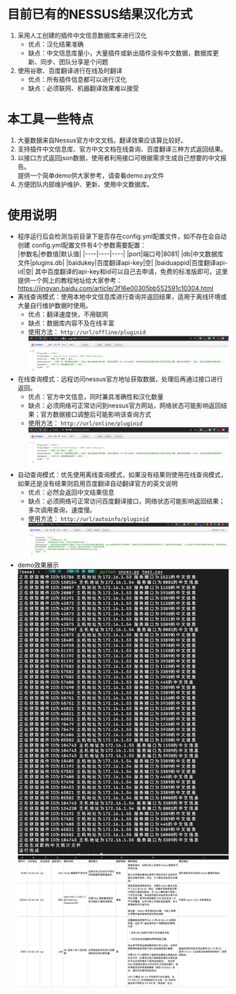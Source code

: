 # 目前已有的NESSUS结果汉化方式
1. 采用人工创建的插件中文信息数据库来进行汉化
    - 优点：汉化结果准确
    - 缺点：中文信息库量小，大量插件或新出插件没有中文数据，数据库更新、同步、团队分享是个问题
2. 使用谷歌、百度翻译进行在线及时翻译
    - 优点：所有插件信息都可以进行汉化
    - 缺点：必须联网、机器翻译效果难以接受

# 本工具一些特点
1. 大量数据来自Nessus官方中文文档，翻译效果应该算比较好。
2. 支持插件中文信息库、官方中文文档在线查询、百度翻译三种方式返回结果。
3. 以接口方式返回json数据，使用者利用接口可根据需求生成自己想要的中文报告。  
   提供一个简单demo供大家参考，请查看demo.py文件
4. 方便团队内部维护维护、更新、使用中文数据库。

# 使用说明
* 程序运行后会检测当前目录下是否存在config.yml配置文件，如不存在会自动创建
  config.yml配置文件有4个参数需要配置：  
  |参数名|参数值|默认值|
  |----|----|----|
  |port|端口号|8081|
  |db|中文数据库文件|plugins.db|
  |baidukey|百度翻译api-key|空|
  |baiduappid|百度翻译api-id|空|
其中百度翻译的api-key和id可以自己去申请，免费的标准版即可。这里提供一个网上的教程地址给大家参考：  
  <https://jingyan.baidu.com/article/3f16e00305bb552591c10304.html>
* 离线查询模式：使用本地中文信息库进行查询并返回结果，适用于离线环境或大量自行维护数据时使用。
    - 优点：翻译速度快，不用联网
    - 缺点：数据库内容不及在线丰富
    - 使用方法：
      `http://url/offline/pluginid`
![](2022-02-10-15-29-53.png)
* 在线查询模式：远程访问nessus官方地址获取数据，处理后再通过接口进行返回。
    - 优点：官方中文信息，同时兼具准确性和汉化数量
    - 缺点：必须网络可正常访问到nessus官方网站，网络状态可能影响返回结果；官方数据接口调整后可能影响该查询方式
    - 使用方法：
      `http://url/online/pluginid`
![](2022-02-10-15-37-32.png)
* 自动查询模式：优先使用离线查询模式，如果没有结果则使用在线查询模式，如果还是没有结果则启用百度翻译自动翻译官方的英文说明
    - 优点：必然会返回中文结果信息
    - 缺点：必须网络可正常访问百度翻译接口，网络状态可能影响返回结果；多次调用查询，速度慢。
    - 使用方法：
      `http://url/autoinfo/pluginid`
![](2022-02-10-15-43-22.png)
* demo效果展示
![](2022-02-10-15-51-06.png)  
![](2022-02-10-15-52-59.png)
